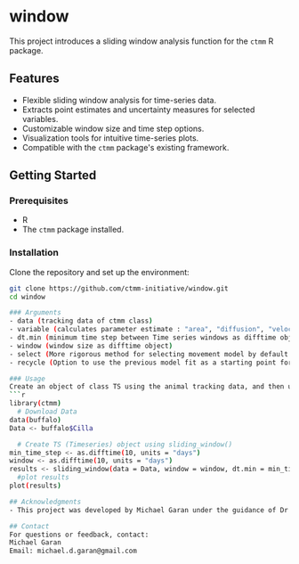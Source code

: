 # window
This project introduces a sliding window analysis function for the `ctmm` R package.

## Features
- Flexible sliding window analysis for time-series data.
- Extracts point estimates and uncertainty measures for selected variables.
- Customizable window size and time step options.
- Visualization tools for intuitive time-series plots.
- Compatible with the `ctmm` package's existing framework.

## Getting Started

### Prerequisites
- R
- The `ctmm` package installed.

### Installation
Clone the repository and set up the environment:
```bash
git clone https://github.com/ctmm-initiative/window.git
cd window

### Arguments
- data (tracking data of ctmm class)
- variable (calculates parameter estimate : "area", "diffusion", "velocity")
- dt.min (minimum time step between Time series windows as difftime object)
- window (window size as difftime object)
- select (More rigorous method for selecting movement model by default. For faster modeling fitting make select = FALSE)
- recycle (Option to use the previous model fit as a starting point for the next model fitting process in the timeseries)

### Usage
Create an object of class TS using the animal tracking data, and then use plot() to visualize the TS object
```r
library(ctmm)
  # Download Data
data(buffalo)
Data <- buffalo$Cilla

  # Create TS (Timeseries) object using sliding_window()
min_time_step <- as.difftime(10, units = "days")
window <- as.difftime(10, units = "days")
results <- sliding_window(data = Data, window = window, dt.min = min_time_step, recycle = TRUE)
  #plot results
plot(results)

## Acknowledgments
- This project was developed by Michael Garan under the guidance of Dr. Christen Fleming.

## Contact
For questions or feedback, contact:
Michael Garan  
Email: michael.d.garan@gmail.com
